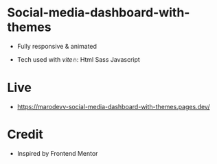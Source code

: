 # Social-media-dashboard-with-themes

- Fully responsive & animated

- Tech used with *vite*🔥:
  Html
  Sass
  Javascript

# Live

- https://marodevv-social-media-dashboard-with-themes.pages.dev/

# Credit

- Inspired by Frontend Mentor
